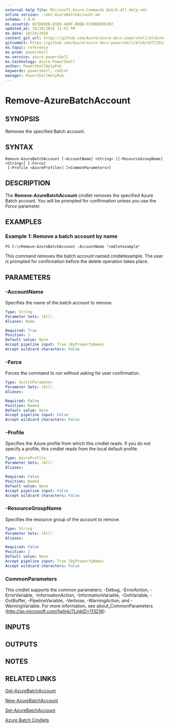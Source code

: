 ```yaml
---
external help file: Microsoft.Azure.Commands.Batch.dll-Help.xml
online version: .\Get-AzureBatchAccount.md
schema: 2.0.0
ms.assetid: 6F3D08EB-D1D0-460F-B06B-FC80BE056307
updated_at: 10/24/2016 11:55 PM
ms.date: 10/24/2016
content_git_url: https://github.com/Azure/azure-docs-powershell/blob/master/azureps-cmdlets-docs/ResourceManager/AzureRM.Batch/v0.9.8/Remove-AzureBatchAccount.md
gitcommit: https://github.com/Azure/azure-docs-powershell/blob/4377291ee360e58e2c1c5d644155daf6a0279055/azureps-cmdlets-docs/ResourceManager/AzureRM.Batch/v0.9.8/Remove-AzureBatchAccount.md
ms.topic: reference
ms.prod: powershell
ms.service: azure-powershell
ms.technology: Azure PowerShell
author: PowerShellHelpPub
keywords: powershell, cmdlet
manager: PowerShellHelpPub
---
```


# Remove-AzureBatchAccount

## SYNOPSIS
Removes the specified  Batch account.

## SYNTAX

```
Remove-AzureBatchAccount [-AccountName] <String> [[-ResourceGroupName] <String>] [-Force]
 [-Profile <AzureProfile>] [<CommonParameters>]
```

## DESCRIPTION
The **Remove-AzureBatchAccount** cmdlet removes the specified Azure Batch account.
You will be prompted for confirmation unless you use the *Force* parameter.

## EXAMPLES

### Example 1: Remove a batch account by name
```
PS C:\>Remove-AzureBatchAccount -AccountName "cmdletexample"
```

This command removes the batch account named cmdletexample.
The user is prompted for confirmation before the delete operation takes place.

## PARAMETERS

### -AccountName
Specifies the name of the batch account to remove.

```yaml
Type: String
Parameter Sets: (All)
Aliases: Name

Required: True
Position: 1
Default value: None
Accept pipeline input: True (ByPropertyName)
Accept wildcard characters: False
```

### -Force
Forces the command to run without asking for user confirmation.

```yaml
Type: SwitchParameter
Parameter Sets: (All)
Aliases: 

Required: False
Position: Named
Default value: None
Accept pipeline input: False
Accept wildcard characters: False
```

### -Profile
Specifies the Azure profile from which this cmdlet reads.
If you do not specify a profile, this cmdlet reads from the local default profile.

```yaml
Type: AzureProfile
Parameter Sets: (All)
Aliases: 

Required: False
Position: Named
Default value: None
Accept pipeline input: False
Accept wildcard characters: False
```

### -ResourceGroupName
Specifies the resource group of the account to remove.

```yaml
Type: String
Parameter Sets: (All)
Aliases: 

Required: False
Position: 2
Default value: None
Accept pipeline input: True (ByPropertyName)
Accept wildcard characters: False
```

### CommonParameters
This cmdlet supports the common parameters: -Debug, -ErrorAction, -ErrorVariable, -InformationAction, -InformationVariable, -OutVariable, -OutBuffer, -PipelineVariable, -Verbose, -WarningAction, and -WarningVariable. For more information, see about_CommonParameters (http://go.microsoft.com/fwlink/?LinkID=113216).

## INPUTS

## OUTPUTS

## NOTES

## RELATED LINKS

[Get-AzureBatchAccount](./Get-AzureBatchAccount.md)

[New-AzureBatchAccount](./New-AzureBatchAccount.md)

[Set-AzureBatchAccount](./Set-AzureBatchAccount.md)

[Azure Batch Cmdlets](./AzureRM.Batch.md)


